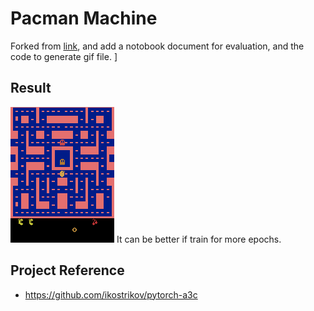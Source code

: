 
[23]: https://github.com/dgriff777/a3c_continuous

# Pacman Machine
Forked from [link](https://github.com/dgriff777/rl_a3c_pytorch), and add a notobook document for evaluation, and the code to generate gif file.
]

## Result

![](https://github.com/XingruiWang/rl_a3c_pytorch/blob/master/test.gif)
It can be better if train for more epochs.

## Project Reference

- https://github.com/ikostrikov/pytorch-a3c
